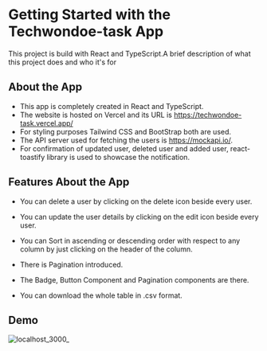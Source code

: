 
# Getting Started with the Techwondoe-task App
This project is build with React and TypeScript.A brief description of what this project does and who it's for


## About the App

- This app is completely created in React and TypeScript.
- The website is hosted on Vercel and its URL is https://techwondoe-task.vercel.app/
- For styling purposes Tailwind CSS and BootStrap both are used.
- The API server used for fetching the users is https://mockapi.io/.
- For confirmation of updated user, deleted user and added user, react-toastify library is used to showcase the notification.

## Features About the App

- You can delete a user by clicking on the delete icon beside every user.

- You can update the user details by clicking on the edit icon beside every user.
- You can Sort in ascending or descending order with respect to any column by just clicking on the header of the column.
- There is Pagination introduced.
- The Badge, Button Component and Pagination components are there.
- You can download the whole table in .csv format.

## Demo

![localhost_3000_](https://github.com/noobmaster432/techwondoe-task/assets/103204431/7bb9e1e0-dd5b-4ca6-a764-11afc00fb3c2)

